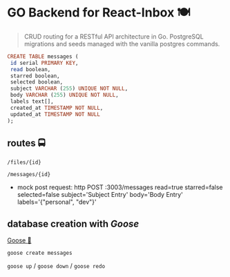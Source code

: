 # GO Backend for React-Inbox 🍽

> CRUD routing for a RESTful API architecture in Go. PostgreSQL migrations and seeds managed with the vanilla postgres commands.

```haskell
CREATE TABLE messages (
 id serial PRIMARY KEY,
 read boolean,
 starred boolean,
 selected boolean,
 subject VARCHAR (255) UNIQUE NOT NULL,
 body VARCHAR (255) UNIQUE NOT NULL,
 labels text[],
 created_at TIMESTAMP NOT NULL,
 updated_at TIMESTAMP NOT NULL
);
```

## routes 🚍

  `/files/{id}`

  `/messages/{id}`

* mock post request: http POST :3003/messages read=true starred=false selected=false subject='Subject Entry' body='Body Entry' labels='{"personal", "dev"}'

## database creation with *Goose*

[Goose 💸](https://github.com/pressly/goose)

`goose create messages`

`goose up` / `goose down` / `goose redo`
